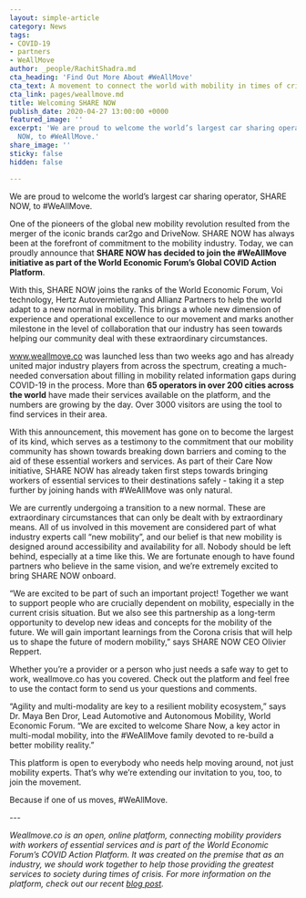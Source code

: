 ```yaml
---
layout: simple-article
category: News
tags:
- COVID-19
- partners
- WeAllMove
author: _people/RachitShadra.md
cta_heading: 'Find Out More About #WeAllMove'
cta_text: A movement to connect the world with mobility in times of crisis.
cta_link: pages/weallmove.md
title: Welcoming SHARE NOW
publish_date: 2020-04-27 13:00:00 +0000
featured_image: ''
excerpt: 'We are proud to welcome the world’s largest car sharing operator, SHARE
  NOW, to #WeAllMove.'
share_image: ''
sticky: false
hidden: false

---
```

We are proud to welcome the world’s largest car sharing operator, SHARE NOW, to #WeAllMove.

One of the pioneers of the global new mobility revolution resulted from the merger of the iconic brands car2go and DriveNow. SHARE NOW has always been at the forefront of commitment to the mobility industry. Today, we can proudly announce that **SHARE NOW has decided to join the #WeAllMove initiative as part of the World Economic Forum’s Global COVID Action Platform**.

With this, SHARE NOW joins the ranks of the World Economic Forum, Voi technology, Hertz Autovermietung and Allianz Partners to help the world adapt to a new normal in mobility. This brings a whole new dimension of experience and operational excellence to our movement and marks another milestone in the level of collaboration that our industry has seen towards helping our community deal with these extraordinary circumstances.

www.weallmove.co was launched less than two weeks ago and has already united major industry players from across the spectrum, creating a much-needed conversation about filling in mobility related information gaps during COVID-19 in the process. More than **65 operators in over 200 cities across the world** have made their services available on the platform, and the numbers are growing by the day. Over 3000 visitors are using the tool to find services in their area.

With this announcement, this movement has gone on to become the largest of its kind, which serves as a testimony to the commitment that our mobility community has shown towards breaking down barriers and coming to the aid of these essential workers and services. As part of their Care Now initiative, SHARE NOW has already taken first steps towards bringing workers of essential services to their destinations safely - taking it a step further by joining hands with #WeAllMove was only natural.

We are currently undergoing a transition to a new normal. These are extraordinary circumstances that can only be dealt with by extraordinary means. All of us involved in this movement are considered part of what industry experts call “new mobility”, and our belief is that new mobility is designed around accessibility and availability for all. Nobody should be left behind, especially at a time like this. We are fortunate enough to have found partners who believe in the same vision, and we’re extremely excited to bring SHARE NOW onboard.

“We are excited to be part of such an important project! Together we want to support people who are crucially dependent on mobility, especially in the current crisis situation. But we also see this partnership as a long-term opportunity to develop new ideas and concepts for the mobility of the future. We will gain important learnings from the Corona crisis that will help us to shape the future of modern mobility,” says SHARE NOW CEO Olivier Reppert.

Whether you’re a provider or a person who just needs a safe way to get to work, weallmove.co has you covered. Check out the platform and feel free to use the contact form to send us your questions and comments.

“Agility and multi-modality are key to a resilient mobility ecosystem,” says Dr. Maya Ben Dror, Lead Automotive and Autonomous Mobility, World Economic Forum. “We are excited to welcome Share Now, a key actor in multi-modal mobility, into the #WeAllMove family devoted to re-build a better mobility reality.”

This platform is open to everybody who needs help moving around, not just mobility experts. That’s why we’re extending our invitation to you, too, to join the movement.

Because if one of us moves, #WeAllMove.

\---

  
_Weallmove.co is an open, online platform, connecting mobility providers with workers of essential services and is part of the World Economic Forum’s COVID Action Platform. It was created on the premise that as an industry, we should work together to help those providing the greatest services to society during times of crisis. For more information on the platform, check out our recent_ [_blog post_](https://www.wundermobility.com/blog/from-moving-people-to-starting-a-movement)_._